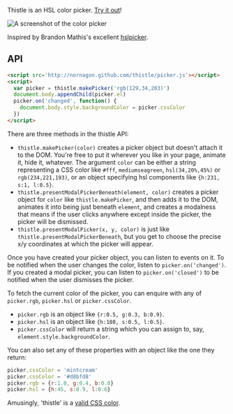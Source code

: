 Thistle is an HSL color picker. [Try it out](http://nornagon.github.com/thistle)!

![A screenshot of the color picker](http://i.imgur.com/CdbYg.png)

Inspired by Brandon Mathis's excellent [hslpicker](http://hslpicker.com).

## API

```html
<script src='http://nornagon.github.com/thistle/picker.js'></script>
<script>
  var picker = thistle.makePicker('rgb(129,34,203)')
  document.body.appendChild(picker.el)
  picker.on('changed', function() {
    document.body.style.backgroundColor = picker.cssColor
  })
</script>
```

There are three methods in the thistle API:

- `thistle.makePicker(color)` creates a picker object but doesn't attach it to
  the DOM. You're free to put it wherever you like in your page, animate it,
  hide it, whatever. The argument `color` can be either a string representing a
  CSS color like `#fff`, `mediumseagreen`, `hsl(34,20%,45%)` or
  `rgb(234,221,193)`, or an object specifying hsl components like
  `{h:231, s:1, l:0.5}`.
- `thistle.presentModalPickerBeneath(element, color)` creates a picker object
  for `color` like `thistle.makePicker`, and then adds it to the DOM, animates
  it into being just beneath `element`, and creates a modalness that means if
  the user clicks anywhere except inside the picker, the picker will be
  dismissed.
- `thistle.presentModalPicker(x, y, color)` is just like
  `thistle.presentModalPickerBeneath`, but you get to choose the precise x/y
  coordinates at which the picker will appear.

Once you have created your picker object, you can listen to events on it. To be
notified when the user changes the color, listen to `picker.on('changed')`. If
you created a modal picker, you can listen to `picker.on('closed')` to be
notified when the user dismisses the picker.

To fetch the current color of the picker, you can enquire with any of
`picker.rgb`, `picker.hsl` or `picker.cssColor`.

- `picker.rgb` is an object like `{r:0.5, g:0.3, b:0.9}`.
- `picker.hsl` is an object like `{h:180, s:0.5, l:0.5}`.
- `picker.cssColor` will return a string which you can assign to, say,
  `element.style.backgroundColor`.

You can also set any of these properties with an object like the one they
return:

```javascript
picker.cssColor = 'mintcream'
picker.cssColor = '#d8bfd8'
picker.rgb = {r:1.0, g:0.4, b:0.0}
picker.hsl = {h:45, s:0.9, l:0.6}
```

Amusingly, 'thistle' is a [valid CSS color](http://dev.w3.org/csswg/css3-color/#svg-color).
